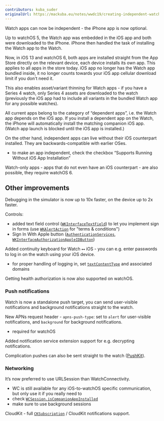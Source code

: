 ```yaml
---
contributors: kuba_suder
originalUrl: https://mackuba.eu/notes/wwdc19/creating-independent-watch-apps/
---
```


Watch apps can now be independent - the iPhone app is now optional.

Up to watchOS 5, the Watch app was embedded in the iOS app and both were downloaded to the iPhone. iPhone then handled the task of installing the Watch app to the Watch.

Now, in iOS 13 and watchOS 6, both apps are installed straight from the App Store directly on the relevant device, each device installs its own app. This applies to all apps in the store today. iOS app no longer has the Watch app bundled inside, it no longer counts towards your iOS app cellular download limit if you don't need it.

This also enables asset/variant thinning for Watch apps - if you have a Series 4 watch, only Series 4 assets are downloaded to the watch (previously the iOS app had to include all variants in the bundled Watch app for any possible watches).

All current apps belong to the category of “dependent apps”, i.e. the Watch app depends on the iOS app. If you install a dependent app on the Watch, the iPhone will automatically install the matching companion iOS app. (Watch app launch is blocked until the iOS app is installed.)

On the other hand, independent apps can live without their iOS counterpart installed. They are backwards-compatible with earlier OSes.

- to make an app independent, check the checkbox “Supports Running Without iOS App Installation”

Watch-only apps - apps that do not even have an iOS counterpart - are also possible, they require watchOS 6.


## Other improvements

Debugging in the simulator is now up to 10x faster, on the device up to 2x faster.

Controls:

- added text field control ([`WKInterfaceTextField`](https://developer.apple.com/documentation/watchkit/wkinterfacetextfield)) to let you implement sign in forms (use [`WKAlertAction`](https://developer.apple.com/documentation/watchkit/wkalertaction) for "terms & conditions")
- Sign In With Apple button ([`AuthenticationServices`](https://developer.apple.com/documentation/authenticationservices), [`WKInterfaceAuthorizationAppleIDButton`](https://developer.apple.com/documentation/watchkit/wkinterfaceauthorizationappleidbutton))

Added continuity keyboard for Watch ⭤ iOS - you can e.g. enter passwords to log in on the watch using your iOS device.

- for proper handling of logging in, set [`textContentType`](https://developer.apple.com/documentation/watchkit/wkinterfacetextfield/3120036-settextcontenttype) and associated domains

Getting health authorization is now also supported on watchOS.


### Push notifications

Watch is now a standalone push target, you can send user-visible notifications and background notifications straight to the watch.

New APNs request header - `apns-push-type`: set to `alert` for user-visible notifications, and `background` for background notifications.

- required for watchOS

Added notification service extension support for e.g. decrypting notifications.

Complication pushes can also be sent straight to the watch ([PushKit](https://developer.apple.com/documentation/pushkit)).


### Networking

It’s now preferred to use URLSession than WatchConnectivity.

- WC is still available for any iOS-to-watchOS specific communication, but only use it if you really need to
- check [`WCSession.isCompanionAppInstalled`](https://developer.apple.com/documentation/watchconnectivity/wcsession/3235766-iscompanionappinstalled)
- make sure to use background sessions

CloudKit - full [`CKSubscription`](https://developer.apple.com/documentation/cloudkit/cksubscription) / CloudKit notifications support.
